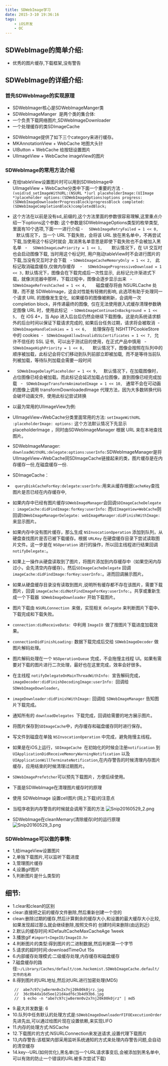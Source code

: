 ```yaml
---
title: SDWebImage学习
date: 2015-3-10 19:36:16
tags:
    - iOS开发
    - OC
---
```



## SDWebImage的简单介绍:
- 优秀的图片缓存,下载框架,没有警告

## SDWebImage的详细介绍:
### 首先SDWebImage的实现原理
- SDWebImager核心是SDWebImageManger类
- SDWebImageManger  是两个类的集合体:
 - 一个负责下载网络图片,SDWebImageDownloader
 - 一个处理缓存的类SDImageCache

<!--more-->

- SDWebImage提供了如下三个category来进行缓存。
 - MKAnnotationView + WebCache            地图大头针
 - UIButton + WebCache                         给按钮设置图片
 - UIImageView + WebCache                     imageView的图片

### SDWebImage的常用方法介绍

- 在给tableView设置图片时可以用到SDWebImage中UIImageView + WebCache分类中下面一个重要的方法
`- (void)sd_setImageWithURL:(NSURL *)url placeholderImage:(UIImage *)placeholder options:(SDWebImageOptions)options progress:(SDWebImageDownloaderProgressBlock)progressBlock completed:(SDWebImageCompletionBlock)completedBlock;`
- 这个方法在以前是没有sd_前缀的,这个方法里面的参数很容易理解,这里重点介绍一下options这个参数:
这个参数是SDWebImageOptions类型的枚举类型,里面有10个选项,下面一一进行介绍
 -   ` SDWebImageRetryFailed = 1 << 0,  `    默认情况下，当一个 URL 下载失败，会将该 URL 放在黑名单中，不再尝试下载,当使用这个标记时就会 ,取消黑名单意思是即使下载失败也不会被加入黑名单
  - `  SDWebImageLowPriority = 1 << 1,  `    默认情况下，在 UI 交互时也会启动图像下载, 当时用这个标记时, 用户拖动tableView时不会进行图片的下载,当没有交互时才会下载
  - `SDWebImageCacheMemoryOnly = 1 << 2,`   此标记取消磁盘缓存,仅做内存缓存 
  - `  SDWebImageProgressiveDownload = 1 << 3,` 默认情况下，图像会在下载完成后一次性显示,  此标记允许渐进式下载，就像浏览器中那样，下载过程中，图像会逐步显示出来
  - `  SDWebImageRefreshCached = 1 << 4,  `    磁盘缓存将由 NSURLCache 处理，而不是 SDWebImage，这会对性能有轻微的影响, 此选项有助于处理同一个请求 URL 的图像发生变化,  如果缓存的图像被刷新，会调用一次 completion block，并传递最终的图像,  仅在无法使用嵌入式缓存清理参数确定图像 URL 时，使用此标记
  - `SDWebImageContinueInBackground = 1 << 5, ` 在 iOS 4+，当 App 进入后台后仍然会继续下载图像。这是向系统请求额外的后台时间以保证下载请求完成的, 如果后台任务过期，请求将会被取消
 - ` SDWebImageHandleCookies = 1 << 6, `     处理保存在 NSHTTPCookieStore 中的 cookies
 - ` SDWebImageAllowInvalidSSLCertificates = 1 << 7,`  允许不信任的 SSL 证书,  可以出于测试目的使用，在正式产品中慎用
  - `SDWebImageHighPriority = 1 << 8, `     默认情况下，图像会按照在队列中的顺序被加载，此标记会将它们移动到队列前部立即被加载,  而不是等待当前队列被加载，等待队列加载会需要一段时间
 - `  SDWebImageDelayPlaceholder = 1 << 9, `   默认情况下，在加载图像时，占位图像已经会被加载。而此标记会延迟加载占位图像，直到图像已经完成加载
  - ` SDWebImageTransformAnimatedImage = 1 << 10, ` 通常不会在可动画的图像上调用 transformDownloadedImage 代理方法，因为大多数转换代码会破坏动画文件,  使用此标记尝试转换

- 以最为常用的UIImageView为例:
 -  UIImageView+WebCache分类里面常用的方法:
`setImageWithURL :placeholderImage: options:`
这个方法默认情况下先显示 placeholderImage ，同时由SDWebImageManager 根据 URL 来在本地查找图片。

 - SDWebImageManager: `downloadWithURL:delegate:options:userInfo:`SDWebImageManager是将UIImageView+WebCache同SDImageCache链接起来的类，图片缓存是在内存缓存一份,在磁盘缓存一份.

 - SDImageCache：
  - ` queryDiskCacheForKey:delegate:userInfo:`用来从缓存根据`CacheKey`查找图片是否已经在内存缓存中,
  - 如果内存中已经有图片缓存`SDWebImageManager`会回调`SDImageCacheDelegate : imageCache:didFindImage:forKey:userInfo:`
而` UIImageView+WebCache `则回调`SDWebImageManagerDelegate: webImageManager:didFinishWithImage:`来显示图片。
  - 如果内存中没有图片缓存，那么生成 `NSInvocationOperation` 添加到队列，从硬盘查找图片是否已被下载缓存。根据 `URLKey` 在硬盘缓存目录下尝试读取图片文件。这一步是在 `NSOperation` 进行的操作，所以回主线程进行结果回调 `notifyDelegate:`。
  - 如果上一操作从硬盘读取到了图片，将图片添加到内存缓存中（如果空闲内存过小，会先清空内存缓存）。然后`SDImageCacheDelegate` 回调 `imageCache:didFindImage:forKey:userInfo:`。进而回调展示图片。
  - 如果从硬盘缓存目录没有读取到图片,说明所有缓存都不存在该图片，需要下载图片，回调 `imageCache:didNotFindImageForKey:userInfo:`。共享或重新生成一个下载器` SDWebImageDownloader` 开始下载图片。
  - 图片下载由 `NSURLConnection `来做，实现相关 `delegate` 来判断图片下载中、下载完成和下载失败。
  - `connection:didReceiveData: `中利用 `ImageIO `做了按图片下载进度加载效果。
  - `connectionDidFinishLoading:` 数据下载完成后交给 `SDWebImageDecoder` 做图片解码处理。
  - 图片解码处理在一个 `NSOperationQueue` 完成，不会拖慢主线程 UI。如果有需要对下载的图片进行二次处理，最好也在这里完成，效率会好很多。
 - 在主线程 `notifyDelegateOnMainThreadWithInfo: `宣告解码完成，`imageDecoder:didFinishDecodingImage:userInfo: `回调给 `SDWebImageDownloader`。
 - `imageDownloader:didFinishWithImage:` 回调给 `SDWebImageManager` 告知图片下载完成。
 - 通知所有的 `downloadDelegates `下载完成，回调给需要的地方展示图片。
 - 将图片保存到` SDImageCache `中，内存缓存和磁盘缓存同时进行保存。
 - 写文件到磁盘在单独 `NSInvocationOperation` 中完成，避免拖慢主线程。
 - 如果是在iOS上运行，`SDImageCache `在初始化的时候会注册`notification` 到 `UIApplicationDidReceiveMemoryWarningNotification` 以及 `UIApplicationWillTerminateNotification`,在内存警告的时候清理内存图片缓存，应用结束的时候清理过期图片。

 - ` SDWebImagePrefetcher `可以预先下载图片，方便后续使用。

- 下面是SDWebImage在清理图片缓存时的原理
 - 使用 SDWebImage 设置cell图片(网上下载)的注意点
 - 当程序收到内存警告的时候就会调用下面的方法
![Snip20160529_2.png](http://upload-images.jianshu.io/upload_images/1494773-603db80825b5c6f1.png?imageMogr2/auto-orient/strip%7CimageView2/2/w/1240)

- SDWebImage在cleanMemary(清除缓存)时的运行原理
![Snip20160529_3.png](http://upload-images.jianshu.io/upload_images/1494773-41f2b5a726ec7dd0.png?imageMogr2/auto-orient/strip%7CimageView2/2/w/1240)

### SDWebImage可以做的事情:
- 1,给imageView设置图片
- 2,单独下载图片,可以监听下载进度
- 3,管理图片缓存
- 4,设置gif图片
- 5,判断图片是什么类型的

## 细节:
- 1.clear和clean的区别
 - clear:直接把之前的缓存文件删除,然后重新创建一个空的
 - clean:删除过期的缓存,然后计算剩余的缓存大小,和设置的最大缓存大小比较,如果发现超过那么就会继续删除,按照文件的 创建时间来删除(由远到近)
- 2.默认的缓存时间:KDefaultCacheMaxCacheAge 1week
- 3.播放gif `#import<ImgeIO/ImageIO.h>`
- 4.判断图片的类型:得到图片的二进制数据,然后判断第一个字节
- 5.请求的超时时间:downloadTimeOut 15s
- 6.内部缓存处理模式:二级缓存处理,内存缓存和磁盘缓存
- 7.磁盘缓存的路径:`~/Library/Caches/default/com.hackemist.SDWebImageCache.default/文件的名称`
- 8.得到图片的URL地址,然后对URL进行加密处理(MD5)

```objc
    //  abe7c97cjw8ermn0v2x7nj20k00k0jrz.jpg
    //  36c0b4da16d5ee121d4adf6c3b4d93b6.jpg
    //  $ echo -n "abe7c97cjw8ermn0v2x7nj20k00k0jrz" | md5
```
- 9.最大并发数量: 6
- 10.队列中任务默认的处理方式是:`SDWebImageDownloaderFIFOExecutionOrder`先进先出,可以通过给图片现在设置依赖,来实现LIFO
- 11.内存的处理方式:NSCache
- 12.下载图片的方式:NSURLConnection来发送请求,设置代理下载图片
- 13,内存警告:该框架内部采用监听系统通知的方式来处理内存警告问题,会自动的清空缓存
- 14.key--URL(如何优化),黑名单(当一个URL请求事变后,会被添加到黑名单中,可以有效的防止一个错误的URL被多次尝试下载)



